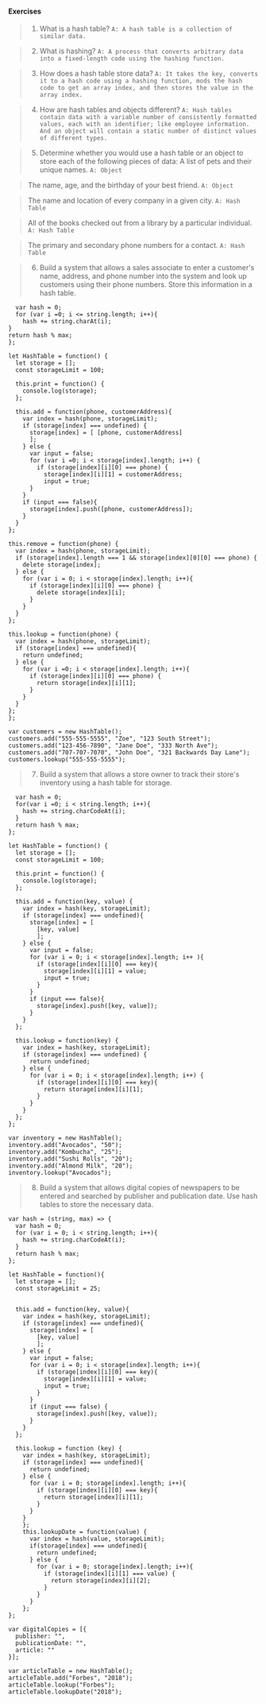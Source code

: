 #### Exercises

>1. What is a hash table?
`A: A hash table is a collection of similar data.`

>2. What is hashing?
`A: A process that converts arbitrary data into a fixed-length code using the hashing function.`

>3. How does a hash table store data?
`A: It takes the key, converts it to a hash code using a hashing function, mods the hash code to get an array index, and then stores the value in the array index.`

>4. How are hash tables and objects different?
`A: Hash tables contain data with a variable number of consistently formatted values, each with an identifier; like employee information. And an object will contain a static number of distinct values of different types.`

>5. Determine whether you would use a hash table or an object to store each of the following pieces of data:
>A list of pets and their unique names.
`A: Object`

>The name, age, and the birthday of your best friend.
`A: Object`

>The name and location of every company in a given city.
`A: Hash Table`

>All of the books checked out from a library by a particular individual.
`A: Hash Table`

>The primary and secondary phone numbers for a contact.
`A: Hash Table`

>6. Build a system that allows a sales associate to enter a customer's name, address, and phone number into the system and look up customers using their phone numbers. Store this information in a hash table.
```var hash = (string, max) => {
  var hash = 0;
  for (var i =0; i <= string.length; i++){
    hash += string.charAt(i);
}
return hash % max;
};

let HashTable = function() {
  let storage = [];
  const storageLimit = 100;

  this.print = function() {
    console.log(storage);
  };

  this.add = function(phone, customerAddress){
    var index = hash(phone, storageLimit);
    if (storage[index] === undefined) {
      storage[index] = [ [phone, customerAddress]
      ];
    } else {
      var input = false;
      for (var i =0; i < storage[index].length; i++) {
        if (storage[index][i][0] === phone) {
          storage[index][i][1] = customerAddress;
          input = true;
      }
    }
    if (input === false){
      storage[index].push([phone, customerAddress]);
    }
  }
};

this.remove = function(phone) {
  var index = hash(phone, storageLimit);
  if (storage[index].length === 1 && storage[index][0][0] === phone) {
    delete storage[index];
  } else {
    for (var i = 0; i < storage[index].length; i++){
      if (storage[index][i][0] === phone) {
        delete storage[index][i];
      }
    }
  }
};

this.lookup = function(phone) {
  var index = hash(phone, storageLimit);
  if (storage[index] === undefined){
    return undefined;
  } else {
    for (var i =0; i < storage[index].length; i++){
      if (storage[index][i][0] === phone) {
        return storage[index][i][1];
      }
    }
  }
};
};

var customers = new HashTable();
customers.add("555-555-5555", "Zoe", "123 South Street");
customers.add("123-456-7890", "Jane Doe", "333 North Ave");
customers.add("707-707-7070", "John Doe", "321 Backwards Day Lane");
customers.lookup("555-555-5555");
```

>7. Build a system that allows a store owner to track their store's inventory using a hash table for storage.
```var hash = (string, max) => {
  var hash = 0;
  for(var i =0; i < string.length; i++){
    hash += string.charCodeAt(i);
  }
  return hash % max;
};

let HashTable = function() {
  let storage = [];
  const storageLimit = 100;

  this.print = function() {
    console.log(storage);
  };

  this.add = function(key, value) {
    var index = hash(key, storageLimit);
    if (storage[index] === undefined){
      storage[index] = [
        [key, value]
        ];
    } else {
      var input = false;
      for (var i = 0; i < storage[index].length; i++ ){
        if (storage[index][i][0] === key){
          storage[index][i][1] = value;
          input = true;
        }
      }
      if (input === false){
        storage[index].push([key, value]);
      }
    }
  };

  this.lookup = function(key) {
    var index = hash(key, storageLimit);
    if (storage[index] === undefined) {
      return undefined;
    } else {
      for (var i = 0; i < storage[index].length; i++) {
        if (storage[index][i][0] === key){
          return storage[index][i][1];
        }
      }
    }
  };
};

var inventory = new HashTable();
inventory.add("Avocados", "50");
inventory.add("Kombucha", "25");
inventory.add("Sushi Rolls", "20");
inventory.add("Almond Milk", "20");
inventory.lookup("Avocados");
```

>8. Build a system that allows digital copies of newspapers to be entered and searched by publisher and publication date. Use hash tables to store the necessary data.
```
var hash = (string, max) => {
  var hash = 0;
  for (var i = 0; i < string.length; i++){
    hash += string.charCodeAt(i);
  }
  return hash % max;
};

let HashTable = function(){
  let storage = [];
  const storageLimit = 25;


  this.add = function(key, value){
    var index = hash(key, storageLimit);
    if (storage[index] === undefined){
      storage[index] = [
        [key, value]
        ];
    } else {
      var input = false;
      for (var i = 0; i < storage[index].length; i++){
        if (storage[index][i][0] === key){
          storage[index][i][1] = value;
          input = true;
        }
      }
      if (input === false) {
        storage[index].push([key, value]);
      }
    }
  };

  this.lookup = function (key) {
    var index = hash(key, storageLimit);
    if (storage[index] === undefined){
      return undefined;
    } else {
      for (var i = 0; storage[index].length; i++){
        if (storage[index][i][0] === key){
          return storage[index][i][1];
        }
      }
    }
    };
    this.lookupDate = function(value) {
      var index = hash(value, storageLimit);
      if(storage[index] === undefined){
        return undefined;
      } else {
        for (var i = 0; storage[index].length; i++){
          if (storage[index][i][1] === value) {
            return storage[index][i][2];
          }
        }
      }
    };
};

var digitalCopies = [{
  publisher: "",
  publicationDate: "",
  article: ""
}];

var articleTable = new HashTable();
articleTable.add("Forbes", "2018");
articleTable.lookup("Forbes");
articleTable.lookupDate("2018");
```
